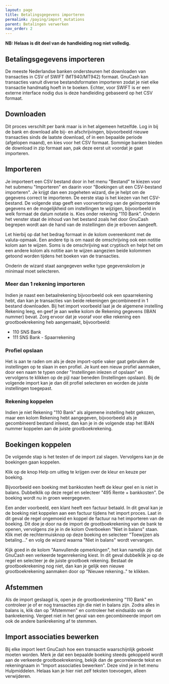 ```yaml
---
layout: page
title: Betalingsgegevens importeren
permalink: /paying/import_mutations
parent: Betalingen verwerken
nav_order: 2
---
```


**NB: Helaas is dit deel van de handleiding nog niet volledig.**

## Betalingsgegevens importeren

De meeste Nederlandse banken ondersteunen het downloaden van transacties in CSV of SWIFT (MT940/MT942) formaat.
GnuCash kan transacties vanuit diverse bestandsformaten importeren zodat je niet elke transactie handmatig hoeft in te boeken.
Echter, voor SWIFT is er een externe interface nodig dus is deze handleiding gebaseerd op het CSV formaat.

## Downloaden

Dit proces verschilt per bank maar is in het algemeen hetzelfde.
Log in bij de bank en download alle bij- en afschrijvingen, bijvoorbeeld nieuwe transacties sinds de laatste download, of in een bepaalde periode (afgelopen maand), en kies voor het CSV formaat. Sommige banken bieden de download in zip formaat aan, pak deze eerst uit voordat je gaat importeren.

## Importeren

Je importeert een CSV bestand door in het menu "Bestand" te kiezen voor het submenu "Importeren" en daarin voor "Boekingen uit een CSV-bestand importeren".
Je krijgt dan een zogeheten wizard, die je helpt om de gegevens correct te importeren.
De eerste stap is het kiezen van het CSV-bestand.
De volgende stap geeft een voorvertoning van de geïmporteerde gegevens en de mogelijkheid om instellingen te wijzigen, bijvoorbeeld in welk formaat de datum notatie is.
Kies onder rekening "110 Bank".
Onderin het venster staat de inhoud van het bestand zoals het door GnuCash begrepen wordt aan de hand van de instellingen die je erboven aangeeft.

Let hierbij op dat het bedrag formaat in de kolom overeenkomt met de valuta-opmaak.
Een andere tip is om naast de omschrijving ook een notitie kolom aan te wijzen.
Soms is de omschrijving wat cryptisch en helpt het om een andere kolom als notitie aan te wijzen aangezien beide kolommen getoond worden tijdens het boeken van de transacties.

Onderin de wizard staat aangegeven welke type gegevenskolom je minimaal moet selecteren.

### Meer dan 1 rekening importeren

Indien je naast een betaalrekening bijvoorbeeld ook een spaarrekening hebt, dan kan je transacties van beide rekeningen gecombineerd in 1 bestand downloaden.
Bij het import voorbeeld laat je de algemene instelling Rekening leeg, en geef je aan welke kolom de Rekening gegevens (IBAN nummer) bevat. Zorg ervoor dat je vooraf voor elke rekening een grootboekrekening heb aangemaakt, bijvoorbeeld:

- 110 SNS Bank
- 111 SNS Bank - Spaarrekening

### Profiel opslaan

Het is aan te raden om als je deze import-optie vaker gaat gebruiken de instellingen op te slaan in een profiel.
Je kunt een nieuw profiel aanmaken, door een naam te typen onder "Instellingen inlezen of opslaan" en vervolgens te klikken op de pijl naar beneden (Instellingen opslaan).
Bij de volgende import kan je dan dit profiel selecteren en worden de juiste instellingen toegepast.

### Rekening koppelen

Indien je niet Rekening "110 Bank" als algemene instelling hebt gekozen, maar een kolom Rekening hebt aangegeven, bijvoorbeeld als je gecombineerd bestand inleest, dan kan je in de volgende stap het IBAN nummer koppelen aan de juiste grootboekrekening.

## Boekingen koppelen

De volgende stap is het testen of de import zal slagen.
Vervolgens kan je de boekingen gaan koppelen.

Klik op de knop Help om uitleg te krijgen over de kleur en keuze per boeking.

Bijvoorbeeld een boeking met bankkosten heeft de kleur geel en is niet in balans.
Dubbelklik op deze regel en selecteer "495 Rente + bankkosten".
De boeking wordt nu in groen weergegeven.

Een ander voorbeeld, een klant heeft een factuur betaald.
In dit geval kan je de boeking niet koppelen aan een factuur tijdens het import proces.
Laat in dit geval de regel ongemoeid en koppel de factuur na het importeren van de boeking.
Dit doe je door na de import de grootboekrekening van de bank te openen, vervolgens zie je in de kolom Overboeken "Niet in balans" staan.
Klik met de rechtermuisknop op deze boeking en selecteer "Toewijzen als betaling..." en volg de wizard waarna "Niet in balans" wordt vervangen.

Kijk goed in de kolom "Aanvullende opmerkingen", het kan namelijk zijn dat GnuCash een verkeerde tegenrekening kiest.
In dit geval dubbelklik je op de regel en selecteer je de juiste grootboek rekening.
Bestaat de grootboekrekening nog niet, dan kan je gelijk een nieuwe grootboekrekening aanmaken door op "Nieuwe rekening.." te klikken.

## Afstemmen

Als de import geslaagd is, open je de grootboekrekening "110 Bank" en controleer je of er nog transacties zijn die niet in balans zijn.
Zodra alles in balans is, klik dan op "Afstemmen" en controleer het eindsaldo van de bankrekening.
Vergeet niet in het geval van een gecombineerde import om ook de andere bankrekening af te stemmen.

## Import associaties bewerken

Bij elke import leert GnuCash hoe een transactie waarschijnlijk geboekt moeten worden.
Merk je dat een bepaalde boeking steeds gekoppeld wordt aan de verkeerde grootboekrekening, bekijk dan de gecorreleerde tekst en rekeningnaam in "Import associaties bewerken".
Deze vind je in het menu Hulpmiddelen. Helaas kan je hier niet zelf teksten toevoegen, alleen verwijderen.
